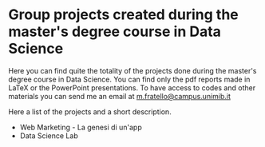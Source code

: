 # Group projects created during the master's degree course in Data Science

Here you can find quite the totality of the projects done during the master's degree course in Data Science.
You can find only the pdf reports made in LaTeX or the PowerPoint presentations.
To have access to codes and other materials you can send me an email at m.fratello@campus.unimib.it

Here a list of the projects and a short description.
- Web Marketing - La genesi di un'app
- Data Science Lab



